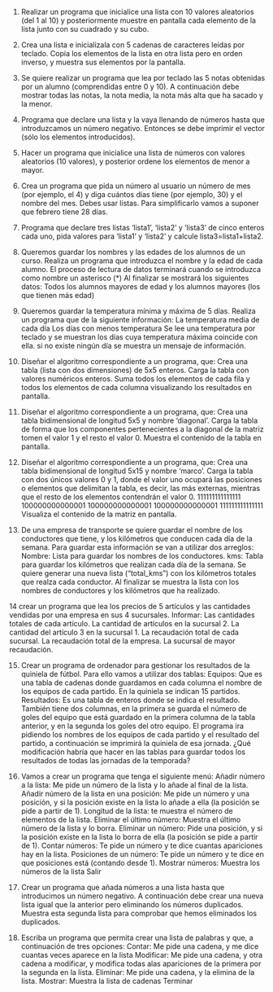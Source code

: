 1. Realizar un programa que inicialice una lista con 10 valores aleatorios (del 1 al 10) y posteriormente muestre en pantalla cada elemento de la lista junto con su cuadrado y su cubo.

2. Crea una lista e inicializala con 5 cadenas de caracteres leídas por teclado. Copia los elementos de la lista en otra lista pero en orden inverso, y muestra sus elementos por la pantalla.

3. Se quiere realizar un programa que lea por teclado las 5 notas obtenidas por un alumno (comprendidas entre 0 y 10). A continuación debe mostrar todas las notas, la nota media, la nota más alta que ha sacado y la menor.

4. Programa que declare una lista y la vaya llenando de números hasta que introduzcamos un número negativo. Entonces se debe imprimir el vector (sólo los elementos introducidos).

5. Hacer un programa que inicialice una lista de números con valores aleatorios (10 valores), y posterior ordene los elementos de menor a mayor.

6. Crea un programa que pida un número al usuario un número de mes (por ejemplo, el 4) y diga cuántos días tiene (por ejemplo, 30) y el nombre del mes. Debes usar listas. Para simplificarlo vamos a suponer que febrero tiene 28 días.

7. Programa que declare tres listas ‘lista1’, ‘lista2’ y ‘lista3’ de cinco enteros cada uno, pida valores para ‘lista1’ y ‘lista2’ y calcule lista3=lista1+lista2.

8. Queremos guardar los nombres y las edades de los alumnos de un curso. Realiza un programa que introduzca el nombre y la edad de cada alumno. El proceso de lectura de datos terminará cuando se introduzca como nombre un asterisco (*) Al finalizar se mostrará los siguientes datos: Todos los alumnos mayores de edad y los alumnos mayores (los que tienen más edad)

9. Queremos guardar la temperatura mínima y máxima de 5 días. Realiza un programa que de la siguiente información:
La temperatura media de cada día
Los días con menos temperatura
Se lee una temperatura por teclado y se muestran los días cuya temperatura máxima coincide con ella. si no existe ningún día se muestra un mensaje de información.

10. Diseñar el algoritmo correspondiente a un programa, que:
Crea una tabla (lista con dos dimensiones) de 5x5 enteros.
Carga la tabla con valores numéricos enteros.
Suma todos los elementos de cada fila y todos los elementos de cada columna visualizando los resultados en pantalla.

11. Diseñar el algoritmo correspondiente a un programa, que:
Crea una tabla bidimensional de longitud 5x5 y nombre ‘diagonal’.
Carga la tabla de forma que los componentes pertenecientes a la diagonal de la matriz tomen el valor 1 y el resto el valor 0.
Muestra el contenido de la tabla en pantalla.

12. Diseñar el algoritmo correspondiente a un programa, que:
Crea una tabla bidimensional de longitud 5x15 y nombre ‘marco’.
Carga la tabla con dos únicos valores 0 y 1, donde el valor uno ocupará las posiciones o elementos que delimitan la tabla, es decir, las más externas, mientras que el resto de los elementos contendrán el valor 0.
  111111111111111
  100000000000001
  100000000000001
  100000000000001
  111111111111111
Visualiza el contenido de la matriz en pantalla.

13. De una empresa de transporte se quiere guardar el nombre de los conductores que tiene, y los kilómetros que conducen cada día de la semana.
Para guardar esta información se van a utilizar dos arreglos:
Nombre: Lista para guardar los nombres de los conductores.
kms: Tabla para guardar los kilómetros que realizan cada día de la semana.
Se quiere generar una nueva lista (“total_kms”) con los kilómetros totales que realza cada conductor.
Al finalizar se muestra la lista con los nombres de conductores y los kilómetros que ha realizado.

14 crear un programa que lea los precios de 5 artículos y las cantidades vendidas por una empresa en sus 4 sucursales. Informar:
Las cantidades totales de cada artículo.
La cantidad de artículos en la sucursal 2.
La cantidad del artículo 3 en la sucursal 1.
La recaudación total de cada sucursal.
La recaudación total de la empresa.
La sucursal de mayor recaudación.

15. Crear un programa de ordenador para gestionar los resultados de la quiniela de fútbol. Para ello vamos a utilizar dos tablas:
Equipos: Que es una tabla de cadenas donde guardamos en cada columna el nombre de los equipos de cada partido. En la quiniela se indican 15 partidos.
Resultados: Es una tabla de enteros donde se indica el resultado. También tiene dos columnas, en la primera se guarda el número de goles del equipo que está guardado en la primera columna
de la tabla anterior, y en la segunda los goles del otro equipo.
El programa ira pidiendo los nombres de los equipos de cada partido y el resultado del partido, a continuación se imprimirá la quiniela de esa jornada.
¿Qué modificación habría que hacer en las tablas para guardar todos los resultados de todas las jornadas de la temporada?

16. Vamos a crear un programa que tenga el siguiente menú:
Añadir número a la lista: Me pide un número de la lista y lo añade al final de la lista.
Añadir número de la lista en una posición: Me pide un número y una posición, y si la posición existe en la lista lo añade a ella (la posición se pide a partir de 1).
Longitud de la lista: te muestra el número de elementos de la lista.
Eliminar el último número: Muestra el último número de la lista y lo borra.
Eliminar un número: Pide una posición, y si la posición existe en la lista lo borra de ella (la posición se pide a partir de 1).
Contar números: Te pide un número y te dice cuantas apariciones hay en la lista.
Posiciones de un número: Te pide un número y te dice en que posiciones está (contando desde 1).
Mostrar números: Muestra los números de la lista
Salir

17. Crear un programa que añada números a una lista hasta que introducimos un número negativo. A continuación debe crear una nueva lista igual que la anterior pero eliminando los números duplicados. Muestra esta segunda lista para comprobar que hemos eliminados los duplicados.

18. Escriba un programa que permita crear una lista de palabras y que, a continuación de tres opciones:
Contar: Me pide una cadena, y me dice cuantas veces aparece en la lista
Modificar: Me pide una cadena, y otra cadena a modificar, y modifica todas alas apariciones de la primera por la segunda en la lista.
Eliminar: Me pide una cadena, y la elimina de la lista.
Mostrar: Muestra la lista de cadenas
Terminar
